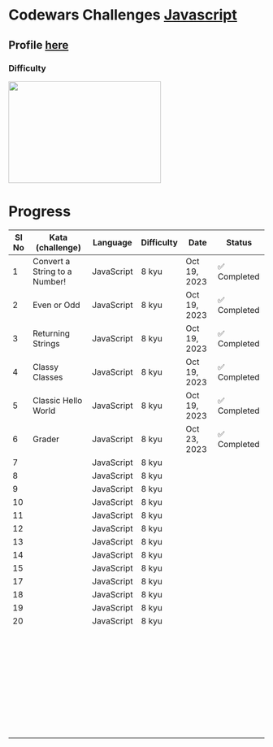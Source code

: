 # Codewars Challenges  <a href="https://github.com/vixhnuchandran/codewars/tree/master/javascript" > Javascript </a>
## Profile  <a href="https://www.codewars.com/users/vixhnuchandran" > here </a>  
### Difficulty 
<a align="right" > <img src="https://github.com/vixhnuchandran/codewars/assets/56486732/229d441f-1544-45b0-81b7-7723453c7610" height="200px" width="300px"> </a>
# Progress

| Sl No | Kata   (challenge)                   | Language   | Difficulty       | Date | Status       |
|-------|-------------------------------|------------|------------------|------|--------------|
|  1    | Convert a String to a Number! | JavaScript | 8 kyu | Oct 19, 2023 | ✅ Completed |
|  2    | Even or Odd | JavaScript | 8 kyu | Oct 19, 2023 | ✅ Completed |
|  3    | Returning Strings | JavaScript | 8 kyu | Oct 19, 2023 | ✅ Completed |
|  4    | Classy Classes | JavaScript | 8 kyu | Oct 19, 2023 | ✅ Completed |
|  5    | Classic Hello World | JavaScript | 8 kyu | Oct 19, 2023 | ✅ Completed |
|  6    | Grader | JavaScript | 8 kyu | Oct 23, 2023 | ✅ Completed |
|  7    |  | JavaScript | 8 kyu |  |  |
|  8    |  | JavaScript | 8 kyu |  |  |
|  9    |  | JavaScript | 8 kyu |  |  |
|  10   |  | JavaScript | 8 kyu |  |  |
|  11   |  | JavaScript | 8 kyu |  |  |
|  12   |  | JavaScript | 8 kyu |  |  |
|  13   |  | JavaScript | 8 kyu |  |  |
|  14   |  | JavaScript | 8 kyu |  |  |
|  15   |  | JavaScript | 8 kyu |  |  |
|  17   |  | JavaScript | 8 kyu |  |  |
|  18   |  | JavaScript | 8 kyu |  |  |
|  19   |  | JavaScript | 8 kyu |  |  |
|  20   |  | JavaScript | 8 kyu |  |  |
|     |  |  |  |  |  |
|     |  |  |  |  |  |
|     |  |  |  |  |  |
|     |  |  |  |  |  |
|     |  |  |  |  |  |
|     |  |  |  |  |  |
|     |  |  |  |  |  |
|     |  |  |  |  |  |
|     |  |  |  |  |  |
|     |  |  |  |  |  |
|     |  |  |  |  |  |
|     |  |  |  |  |  |
|     |  |  |  |  |  |
|     |  |  |  |  |  |
|     |  |  |  |  |  |
|     |  |  |  |  |  |
|     |  |  |  |  |  |
|     |  |  |  |  |  |
|     |  |  |  |  |  |
|     |  |  |  |  |  |
|     |  |  |  |  |  |
|     |  |  |  |  |  |
|     |  |  |  |  |  |
|     |  |  |  |  |  |
|     |  |  |  |  |  |
|     |  |  |  |  |  |
|     |  |  |  |  |  |
|     |  |  |  |  |  |
|     |  |  |  |  |  |
|     |  |  |  |  |  |
|     |  |  |  |  |  |
|     |  |  |  |  |  |
|     |  |  |  |  |  |
|     |  |  |  |  |  |
|     |  |  |  |  |  |
|     |  |  |  |  |  |


